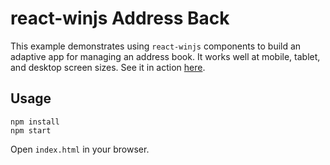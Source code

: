 # react-winjs Address Back

This example demonstrates using `react-winjs` components to build an adaptive app for managing an address book. It works well at mobile, tablet, and desktop screen sizes. See it in action [here](http://winjs.github.io/react-winjs/examples/address-book/index.html).

## Usage

```
npm install
npm start
```

Open `index.html` in your browser.